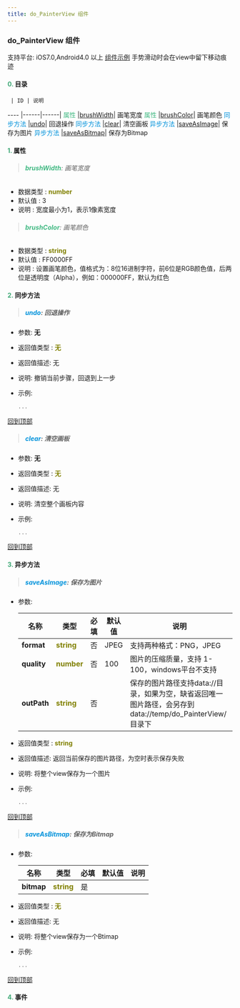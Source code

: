 ```yaml
---
title: do_PainterView 组件
---
```


### do_PainterView 组件

 支持平台: iOS7.0,Android4.0 以上
 [组件示例](https://github.com/do-api/docs-example/tree/master/source/view/do_PainterView)
 手势滑动时会在view中留下移动痕迹

#### <font color ='#40A977'>**0.**</font> 目录

     | ID | 说明
---- |------|------|
<font color ='#42b983'>属性</font>  |[brushWidth](#brushWidth)| 画笔宽度
<font color ='#42b983'>属性</font>  |[brushColor](#brushColor)| 画笔颜色
<font color ='#0092db'>同步方法</font>  |[undo](#undo)| 回退操作
<font color ='#0092db'>同步方法</font>  |[clear](#clear)| 清空画板
<font color ='#0092db'>异步方法</font>  |[saveAsImage](#saveAsImage)| 保存为图片
<font color ='#0092db'>异步方法</font>  |[saveAsBitmap](#saveAsBitmap)| 保存为Bitmap

#### <font color ='#40A977'>**1.**</font> 属性

>###### <span id=brushWidth><font color ='#42b983'>**brushWidth**</font></span>: 画笔宽度

- 数据类型 : <font color ='#808000'>**number**</font>
- 默认值 : 3
- 说明 : 宽度最小为1，表示1像素宽度

>###### <span id=brushColor><font color ='#42b983'>**brushColor**</font></span>: 画笔颜色

- 数据类型 : <font color ='#808000'>**string**</font>
- 默认值 : FF0000FF
- 说明 : 设置画笔颜色，值格式为：8位16进制字符，前6位是RGB颜色值，后两位是透明度（Alpha），例如：000000FF，默认为红色

#### <font color ='#40A977'>**2.**</font> 同步方法

>##### <span id=undo><font color ='#0092db'>**undo**</font></span>: 回退操作

- 参数: **无**
- 返回值类型 : <font color ='#808000'>**无**</font>
- 返回值描述: 无
- 说明: 撤销当前步骤，回退到上一步
- 示例:

  ```javascript
  ...

  ```

[回到顶部](#top)

>##### <span id=clear><font color ='#0092db'>**clear**</font></span>: 清空画板

- 参数: **无**
- 返回值类型 : <font color ='#808000'>**无**</font>
- 返回值描述: 无
- 说明: 清空整个画板内容
- 示例:

  ```javascript
  ...

  ```

[回到顶部](#top)

#### <font color ='#40A977'>**3.**</font> 异步方法

>##### <span id=saveAsImage><font color ='#0092db'>**saveAsImage**</font></span>: 保存为图片

- 参数:

  名称 | 类型 |必填|默认值|说明
  ---- |-------------  |--------------|--------|------
  **format** |<font color ='#808000'>**string**</font> | 否 | JPEG|支持两种格式：PNG，JPEG
  **quality** |<font color ='#808000'>**number**</font> | 否 | 100|图片的压缩质量，支持 1-100，windows平台不支持
  **outPath** |<font color ='#808000'>**string**</font> | 否 | |保存的图片路径支持data://目录，如果为空，缺省返回唯一图片路径，会另存到data://temp/do_PainterView/目录下
- 返回值类型 : <font color ='#808000'>**string**</font>
- 返回值描述: 返回当前保存的图片路径，为空时表示保存失败
- 说明: 将整个view保存为一个图片
- 示例:

  ```javascript
  ...

  ```

[回到顶部](#top)

>##### <span id=saveAsBitmap><font color ='#0092db'>**saveAsBitmap**</font></span>: 保存为Bitmap

- 参数:

  名称 | 类型 |必填|默认值|说明
  ---- |-------------  |--------------|--------|------
  **bitmap** |<font color ='#808000'>**string**</font> | 是 | |
- 返回值类型 : <font color ='#808000'>**无**</font>
- 返回值描述: 无
- 说明: 将整个view保存为一个Btimap
- 示例:

  ```javascript
  ...

  ```

[回到顶部](#top)


#### <font color ='#40A977'>**4.**</font> 事件


